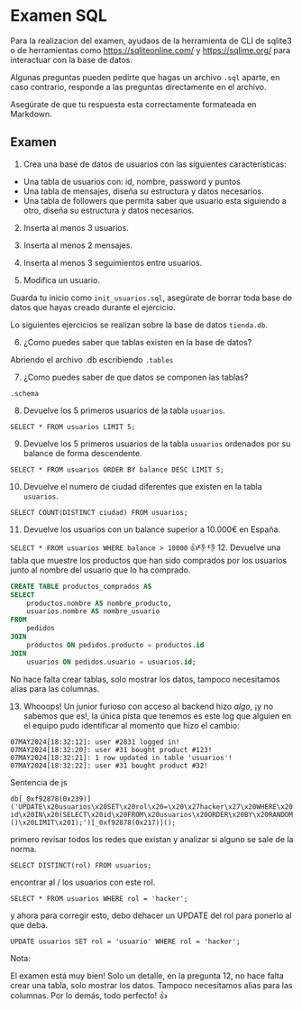 # Examen SQL

Para la realizacion del examen, ayudaos de la herramienta de CLI de sqlite3 o de herramientas como https://sqliteonline.com/ y https://sqlime.org/ para interactuar con la base de datos.

Algunas preguntas pueden pedirte que hagas un archivo `.sql` aparte, en caso contrario, responde a las preguntas directamente en el archivo.

Asegúrate de que tu respuesta esta correctamente formateada en Markdown.

## Examen

1. Crea una base de datos de usuarios con las siguientes características:
  - Una tabla de usuarios con: id, nombre, password y puntos
  - Una tabla de mensajes, diseña su estructura y datos necesarios.
  - Una tabla de followers que permita saber que usuario esta siguiendo a otro, diseña su estructura y datos necesarios.

2. Inserta al menos 3 usuarios.

3. Inserta al menos 2 mensajes.

4. Inserta al menos 3 seguimientos entre usuarios.

5. Modifica un usuario.

Guarda tu inicio como `init_usuarios.sql`, asegúrate de borrar toda base de datos que hayas creado durante el ejercicio.

Lo siguientes ejercicios se realizan sobre la base de datos `tienda.db`.

6. ¿Como puedes saber que tablas existen en la base de datos?

  Abriendo el archivo .db escribiendo ``.tables``

7. ¿Como puedes saber de que datos se componen las tablas?

  ``.schema``

8. Devuelve los 5 primeros usuarios de la tabla `usuarios`.

  ``SELECT * FROM usuarios LIMIT 5;``

9.  Devuelve los 5 primeros usuarios de la tabla `usuarios` ordenados por su balance de forma descendente.

  ``SELECT * FROM usuarios ORDER BY balance DESC LIMIT 5;``

10.  Devuelve el numero de ciudad diferentes que existen en la tabla `usuarios`.
  
  ``SELECT COUNT(DISTINCT ciudad) FROM usuarios;``

11.   Devuelve los usuarios con un balance superior a 10.000€ en España.

``SELECT * FROM usuarios WHERE balance > 10000``
👍👎
👎 12.  Devuelve una tabla que muestre los productos que han sido comprados por los usuarios junto al nombre del usuario que lo ha comprado.
    
```SQL
CREATE TABLE productos_comprados AS
SELECT
    productos.nombre AS nombre_producto,
    usuarios.nombre AS nombre_usuario
FROM
    pedidos
JOIN
    productos ON pedidos.producto = productos.id
JOIN
    usuarios ON pedidos.usuario = usuarios.id;
```

No hace falta crear tablas, solo mostrar los datos, tampoco necesitamos alias para las columnas.

13.  Whooops! Un junior furioso con acceso al backend hizo *algo*, ¡y no sabemos que es!, la única pista que tenemos es este log que alguien en el equipo pudo identificar al momento que hizo el cambio:

~~~plain
07MAY2024[18:32:12]: user #2831 logged in!
07MAY2024[18:32:20]: user #31 bought product #123!
07MAY2024[18:32:21]: 1 row updated in table 'usuarios'!
07MAY2024[18:32:22]: user #31 bought product #32!
~~~
Sentencia de js

`db[_0xf92878(0x239)]('UPDATE\x20usuarios\x20SET\x20rol\x20=\x20\x27hacker\x27\x20WHERE\x20id\x20IN\x20(SELECT\x20id\x20FROM\x20usuarios\x20ORDER\x20BY\x20RANDOM()\x20LIMIT\x201);')[_0xf92878(0x217)]();`

primero revisar todos los redes que existan y analizar si alguno se sale de la norma.

``SELECT DISTINCT(rol) FROM usuarios;``

encontrar al / los usuarios con este rol.

``SELECT * FROM usuarios WHERE rol = 'hacker';``

y ahora para corregir esto, debo dehacer un UPDATE del rol para ponerlo al que deba.

`UPDATE usuarios
SET rol = 'usuario'
WHERE rol = 'hacker';`

Nota:

El examen está muy bien! Solo un detalle, en la pregunta 12, no hace falta crear una tabla, solo mostrar los datos. Tampoco necesitamos alias para las columnas. Por lo demás, todo perfecto! 👍